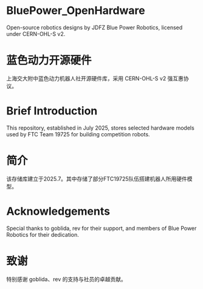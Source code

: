 # BluePower_OpenHardware

Open-source robotics designs by JDFZ Blue Power Robotics, licensed under CERN-OHL-S v2.

# 蓝色动力开源硬件

上海交大附中蓝色动力机器人社开源硬件库，采用 CERN-OHL-S v2 强互惠协议。

# Brief Introduction

This repository, established in July 2025, stores selected hardware models used by FTC Team 19725 for building competition robots.

# 简介

该存储库建立于2025.7。其中存储了部分FTC19725队伍搭建机器人所用硬件模型。

# Acknowledgements

Special thanks to goblida, rev for their support, and members of Blue Power Robotics for their dedication.

# 致谢

特别感谢 goblida、rev 的支持与社员的卓越贡献。